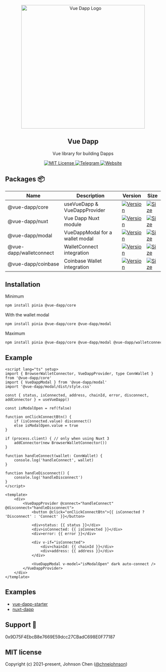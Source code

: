 <p align="center">
	<a href="https://vue-dapp.vercel.app/">
		<img src="https://github.com/vu3th/vue-dapp/blob/main/app/assets/logo.png" alt="Vue Dapp Logo" style="max-width:100%;" width="400">
	</a>
</p>

<h2 align="center">
	Vue Dapp
</h2>

<p align="center">
	Vue library for building Dapps
</p>

<p align="center">
	<!-- license -->
	<a href="https://github.com/vu3th/vue-dapp/blob/main/LICENSE">
		<img src="https://img.shields.io/badge/license-MIT-blue.svg" alt="MIT License"/>
	</a>
	<!-- telegram -->
	<a href="https://t.me/+pLwZxOdgdBg3ZTRl">
		<img src="https://img.shields.io/badge/vue--dapp-blue?style=flat&logo=telegram&label=Telegram" alt="Telegram" />
	</a>
	<!-- website -->
	<a href="https://vue-dapp.vercel.app/">
		<img src="https://img.shields.io/website?up_color=blue&up_message=vue-dapp&url=https://vue-dapp.vercel.app/" alt="Website" />
	</a>
</p>



 
## Packages 📦


| Name                    | Description                     | Version                                                                                                                                        | Size                                                                                                                                                             |
| ----------------------- | ------------------------------- | ---------------------------------------------------------------------------------------------------------------------------------------------- | ---------------------------------------------------------------------------------------------------------------------------------------------------------------- |
| @vue-dapp/core          | useVueDapp & VueDappProvider    | <a href="https://www.npmjs.com/package/@vue-dapp/core"><img src="https://badgen.net/npm/v/@vue-dapp/core" alt="Version"></a>                   | <a href="https://bundlephobia.com/package/@vue-dapp/core"><img src="https://img.shields.io/bundlephobia/minzip/@vue-dapp/core" alt="Size"></a>                   |
| @vue-dapp/nuxt          | Vue Dapp Nuxt module            | <a href="https://www.npmjs.com/package/@vue-dapp/nuxt"><img src="https://badgen.net/npm/v/@vue-dapp/nuxt" alt="Version"></a>                   | <a href="https://bundlephobia.com/package/@vue-dapp/nuxt"><img src="https://img.shields.io/bundlephobia/minzip/@vue-dapp/nuxt" alt="Size"></a>                   |
| @vue-dapp/modal         | VueDappModal for a wallet modal | <a href="https://www.npmjs.com/package/@vue-dapp/modal"><img src="https://badgen.net/npm/v/@vue-dapp/modal" alt="Version"></a>                 | <a href="https://bundlephobia.com/package/@vue-dapp/modal"><img src="https://img.shields.io/bundlephobia/minzip/@vue-dapp/modal" alt="Size"></a>                 |
| @vue-dapp/walletconnect | WalletConnect integration       | <a href="https://www.npmjs.com/package/@vue-dapp/walletconnect"><img src="https://badgen.net/npm/v/@vue-dapp/walletconnect" alt="Version"></a> | <a href="https://bundlephobia.com/package/@vue-dapp/walletconnect"><img src="https://img.shields.io/bundlephobia/minzip/@vue-dapp/walletconnect" alt="Size"></a> |
| @vue-dapp/coinbase      | Coinbase Wallet integration     | <a href="https://www.npmjs.com/package/@vue-dapp/coinbase"><img src="https://badgen.net/npm/v/@vue-dapp/coinbase" alt="Version"></a>           | <a href="https://bundlephobia.com/package/@vue-dapp/coinbase"><img src="https://img.shields.io/bundlephobia/minzip/@vue-dapp/coinbase" alt="Size"></a>           |


## Installation

Minimum
```bash
npm install pinia @vue-dapp/core
```

With the wallet modal
```bash
npm install pinia @vue-dapp/core @vue-dapp/modal
```

Maximum
```bash
npm install pinia @vue-dapp/core @vue-dapp/modal @vue-dapp/walletconnect @vue-dapp/coinbase
```

## Example

```vue
<script lang="ts" setup>
import { BrowserWalletConnector, VueDappProvider, type ConnWallet } from '@vue-dapp/core'
import { VueDappModal } from '@vue-dapp/modal'
import '@vue-dapp/modal/dist/style.css'

const { status, isConnected, address, chainId, error, disconnect, addConnector } = useVueDapp()

const isModalOpen = ref(false)

function onClickConnectBtn() {
	if (isConnected.value) disconnect()
	else isModalOpen.value = true
}

if (process.client) { // only when using Nuxt 3
	addConnector(new BrowserWalletConnector())
}

function handleConnect(wallet: ConnWallet) {
	console.log('handleConnect', wallet)
}

function handleDisconnect() {
	console.log('handleDisconnect')
}
</script>

<template>
	<div>
		<VueDappProvider @connect="handleConnect" @disconnect="handleDisconnect">
			<button @click="onClickConnectBtn">{{ isConnected ? 'Disconnect' : 'Connect' }}</button>

			<div>status: {{ status }}</div>
			<div>isConnected: {{ isConnected }}</div>
			<div>error: {{ error }}</div>

			<div v-if="isConnected">
				<div>chainId: {{ chainId }}</div>
				<div>address: {{ address }}</div>
			</div>

			<VueDappModal v-model="isModalOpen" dark auto-connect />
		</VueDappProvider>
	</div>
</template>

```

## Examples

- [vue-dapp-starter](https://github.com/vu3th/vue-dapp-starter) 
- [nuxt-dapp](https://github.com/vu3th/nuxt-dapp)


## Support 🙏

0x9D75F4EbcB8e7669E59dcc27CBadC698E0F77187

## MIT license

Copyright (c) 2021-present, Johnson Chen ([@chnejohnson](https://twitter.com/chnejohnson))
